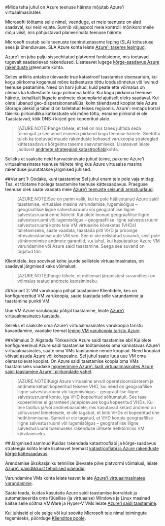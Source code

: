 <properties
    pageTitle="Mida teha juhul on Azure teenuse häirete mõjutab Azure'i virtuaalmasinates | Microsoft Azure'i"
    description="Siit saate teada, mida teha juhul, kui mõni Azure teenuse häirete mõjutab Azure'i virtuaalmasinates."
    services="virtual-machines"
    documentationCenter=""
    authors="kmouss"
    manager="timlt"
    editor=""/>

<tags
    ms.service="virtual-machines"
    ms.workload="virtual-machines"
    ms.tgt_pltfrm="na"
    ms.devlang="na"
    ms.topic="article"
    ms.date="05/16/2016"
    ms.author="kmouss;aglick"/>

#<a name="what-to-do-in-the-event-that-an-azure-service-disruption-impacts-azure-virtual-machines"></a>Mida teha juhul on Azure teenuse häirete mõjutab Azure'i virtuaalmasinates

Microsofti töötame selle nimel, veenduge, et meie teenuste on alati saadaval, kui neid vajate. Sunnib väljaspool meie kontrolli mõnikord meile mõju viisil, mis põhjustavad planeerimata teenuse häirete.

Microsoft osutab selle teenuste teenindustaseme leping (SLA) kohustuse sees ja ühenduvuse. SLA Azure kohta leiate [Azure'i taseme lepingud](https://azure.microsoft.com/support/legal/sla/).

Azure'i on juba palju sisseehitatud platvormi funktsioone, mis toetavad tugevalt saadaolevad rakendused. Lisateavet lugege [kõrge-saadavus Azure rakenduste ja](../resiliency/resiliency-disaster-recovery-high-availability-azure-applications.md)teenuste kohta.

Selles artiklis antakse ülevaade true katastroof taastamise stsenaarium, kui kogu piirkonna kogemusi mõne katkestuste tõttu loodusõnnetus või levinud teenuse peatamine. Need on harv juhud, kuid peate ette võimalus on olemas ka katkestuste kogu piirkonna kohta. Kui kogu piirkonna teenuse häirete, kohalikult liigsete andmete eksemplarid ajutiselt oleks saadaval. Kui olete lubanud geo-dispersioonanalüüs, kolm täiendavad koopiat teie Azure Storage plekid ja tabelid on talletatud teises regioonis. Azure'i remaps korral täieliku piirkondliku katkestuste või mõne tõttu, esmane piirkond ei ole Taastatavad, kõik DNS-i kirjed geo kopeeritud alale.

>[AZURE.NOTE]Pange tähele, et teil on mis tahes juhtida seda toimingut ja see ainult esineda piirkond kogu teenuse häirete. Seetõttu tuleb ka toetuvad muude rakenduste kohased varukoopia strateegiad kättesaadavus kõrgeima taseme saavutamiseks. Lisateavet leiate jaotisest [andmete strateegiad katastroofiabi](../resiliency/resiliency-disaster-recovery-azure-applications.md#data-strategies-for-disaster-recovery)kohta.

Selleks et saaksite neid harvaesinevate juhud toime, pakume Azure'i virtuaalmasinates teenuse häirete ning kus Azure virtuaalse masina rakenduse juurutatakse järgmised juhised.

##<a name="option-1-wait-for-recovery"></a>Variant 1: Oodake, kuni taastamine
Sel juhul enam teie pole vaja midagi. Tea, et töötame hoolega taastamine teenuse kättesaadavus. Praeguse teenuse olek saate vaadata meie [Azure'i teenuste seisundi armatuurlaud](https://azure.microsoft.com/status/).

>[AZURE.NOTE]See on parim valik, kui te pole häälestanud Azure saidi taastamise, virtuaalse masina varundamise, lugemisõigus – geograafilise liigne salvestusruumi või geograafilise liigne salvestusruumi enne häireid. Kui olete loonud geograafilise liigne salvestusruumi või lugemisõigus – geograafilise liigne salvestusruumi salvestusruumi konto teie VM virtuaalne kõvaketas (VHDs) talletamiseks, saate vaadata, taastada pilti VHD ja proovige ettevalmistamise uute VM see. See ei ole eelistatud suvandi, sest pole sünkroonimise andmete garantiid, v.a juhul, kui kasutatakse Azure VM varundamine või Azure saidi taastamine. Seega see suvand on tagatud töö.

Klientidele, kes soovivad kohe juurde sellistele virtuaalmasinates, on saadaval järgmised kaks võimalust.  

>[AZURE.NOTE]Pange tähele, et mõlemad järgmistest suvanditest on võimalus teatud andmete kaotsimineku.     

##<a name="option-2-restore-a-vm-from-a-backup"></a>Variant 2: VM varukoopia põhjal taastamine
Klientidele, kes on konfigureeritud VM varukoopia, saate taastada selle varundamine ja taastamine punkti VM.

Uue VM Azure varukoopia põhjal taastamine, leiate [Azure'i virtuaalmasinates taastada](../backup/backup-azure-restore-vms.md).

Selleks et saaksite oma Azure'i virtuaalmasinates varukoopia taristu kavandamine, vaadake teemat [leping VM varukoopia taristu Azure](../backup/backup-azure-vms-introduction.md).

##<a name="option-3-initiate-a-failover-by-using-azure-site-recovery"></a>Võimalus 3: Algatada Tõrkesiirde Azure saidi taastamise abil
Kui olete konfigureerinud Azure saidi taastamise töötamiseks oma kannatavas Azure'i virtuaalmasinates, saate oma VMs taastamine nende koopiad. Need koopiad võivad asuda Azure või kohapealne. Sel juhul saate luua uue VM oma olemasolevat koopiat. On Azure saidi taastamise koopia oma VMs taastamiseks vaadake [migreerimine Azure'i IaaS virtuaalmasinates Azure saidi taastamine Azure'i piirkondade vahel](../site-recovery/site-recovery-migrate-azure-to-azure.md).

>[AZURE.NOTE]Kuigi Azure virtuaalne arvuti operatsioonisüsteem ja andmete ketast kopeeritud teisene VHD, kui need on geograafilise liigne salvestusruumi või lugemisõigus – geograafilise liigne salvestusruumi konto, iga VHD kopeeritud sõltumatult. See tase kopeerimine ei garanteeri järjepidevuse kogu kopeeritud VHDs. Kui teie taotlus ja/või andmebaasidele, mis kasutavad ketast andmed on sõltuvused teineteisele, ei ole tagatud, et kõik VHDs ei kopeeritud ühe hetktõmmisena. Samuti ei ole tagatud, et VHD koopia geograafilise liigne salvestusruumi või lugemisõigus – geograafilise liigne salvestusruumi tulemuseks rakenduse ühtsete hetktõmmis VM käivitamiseks.

##<a name="next-steps"></a>Järgmised sammud
Kuidas rakendada katastroofiabi ja kõrge-saadavus strateegia kohta leiate lisateavet teemast [katastroofiabi ja Azure rakenduste kõrge kättesaadavus](../resiliency/resiliency-disaster-recovery-high-availability-azure-applications.md).

Arendamise üksikasjaliku tehnilise ülevaate pilve platvormi võimalusi, leiate [Azure'i paindlikkust tehnilised juhendid](../resiliency/resiliency-technical-guidance.md).

Varundamine VMs kohta leiate teavet leiate [Azure'i virtuaalmasinates varundamine](../backup/backup-azure-vms.md).

Saate teada, kuidas kasutada Azure saidi taastamise korraldab ja automatiseerida oma füüsilise (ja virtuaalse) Windows ja Linux masinad kaitse selle sõitma VMWare ja Hyper-V VMs leiate [Azure'i saidi taastamine](https://azure.microsoft.com/documentation/learning-paths/site-recovery/).

Kui juhiseid ei ole selge või kui soovite Microsoft teie nimel toimingute tegemiseks, pöörduge [Klienditoe poole](https://portal.azure.com/#blade/Microsoft_Azure_Support/HelpAndSupportBlade).
